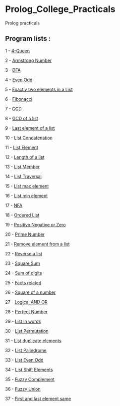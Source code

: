 # Prolog_College_Practicals 
Prolog practicals

## Program lists :

1 - [4-Queen](https://github.com/jvedsaqib/prolog_college/blob/master/4Queen.pl)

2 - [Armstrong Number](https://github.com/jvedsaqib/prolog_college/blob/master/armstrong.pl)

3 - [DFA](https://github.com/jvedsaqib/prolog_college/blob/master/dfa.pl)

4 - [Even Odd](https://github.com/jvedsaqib/prolog_college/blob/master/even_odd.pl)

5 - [Exactly two elements in a List](https://github.com/jvedsaqib/prolog_college/blob/master/exactly_two.pl)

6 - [Fibonacci](https://github.com/jvedsaqib/prolog_college/blob/master/fibo.pl)

7 - [GCD](https://github.com/jvedsaqib/prolog_college/blob/master/gcd.pl)

8 - [GCD of a list](https://github.com/jvedsaqib/prolog_college/blob/master/gcd_list.pl)

9 - [Last element of a list](https://github.com/jvedsaqib/prolog_college/blob/master/last_elem.pl)

10 - [List Concatenation](https://github.com/jvedsaqib/prolog_college/blob/master/list_concat.pl)

11 - [List Element](https://github.com/jvedsaqib/prolog_college/blob/master/list_elem.pl)

12 - [Length of a list](https://github.com/jvedsaqib/prolog_college/blob/master/list_length.pl)

13 - [List Member](https://github.com/jvedsaqib/prolog_college/blob/master/list_member.pl)

14 - [List Traversal](https://github.com/jvedsaqib/prolog_college/blob/master/list_traversal.pl)

15 - [List max element](https://github.com/jvedsaqib/prolog_college/blob/master/max_list.pl)

16 - [List min element](https://github.com/jvedsaqib/prolog_college/blob/master/min_list.pl)

17 - [NFA](https://github.com/jvedsaqib/prolog_college/blob/master/nfa.pl)

18 - [Ordered List](https://github.com/jvedsaqib/prolog_college/blob/master/ordered_list.pl)

19 - [Positive Negative or Zero](https://github.com/jvedsaqib/prolog_college/blob/master/pos%20neg%20or%20zero.pl)

20 - [Prime Number](https://github.com/jvedsaqib/prolog_college/blob/master/prime.pl)

21 - [Remove element from a list](https://github.com/jvedsaqib/prolog_college/blob/master/remove_element_list.pl)

22 - [Reverse a list](https://github.com/jvedsaqib/prolog_college/blob/master/rev_list.pl)

23 - [Square Sum](https://github.com/jvedsaqib/prolog_college/blob/master/square_sum.pl)

24 - [Sum of digits](https://github.com/jvedsaqib/prolog_college/blob/master/sumOfDigits.pl)

25 - [Facts related](https://github.com/jvedsaqib/prolog_college/blob/master/var.pl)

26 - [Square of a number](https://github.com/jvedsaqib/prolog_college/blob/master/square_number.pl)

27 - [Logical AND OR](https://github.com/jvedsaqib/prolog_college/blob/master/logical_and_or.pl)

28 - [Perfect Number](https://github.com/jvedsaqib/prolog_college/blob/master/perfect_number.pl)

29 - [List in words](https://github.com/jvedsaqib/prolog_college/blob/master/list_in_words.pl)

30 - [List Permutation](https://github.com/jvedsaqib/prolog_college/blob/master/list_permutation.pl)

31 - [List duplicate elements](https://github.com/jvedsaqib/prolog_college/blob/master/list_nodoubles.pl)

32 - [List Palindrome](https://github.com/jvedsaqib/prolog_college/blob/master/list_palindrome.pl)

33 - [List Even Odd](https://github.com/jvedsaqib/prolog_college/blob/master/even_odd_list.pl)

34 - [List Shift Elements](https://github.com/jvedsaqib/prolog_college/blob/master/list_shift.pl)

35 - [Fuzzy Complement](https://github.com/jvedsaqib/prolog_college/blob/master/fuzzy%20complement.pl)

36 - [Fuzzy Union](https://github.com/jvedsaqib/prolog_college/blob/master/fuzzy%20union.pl)

37 - [First and last element same](https://github.com/jvedsaqib/prolog_college/blob/master/first_last_same.pl)
